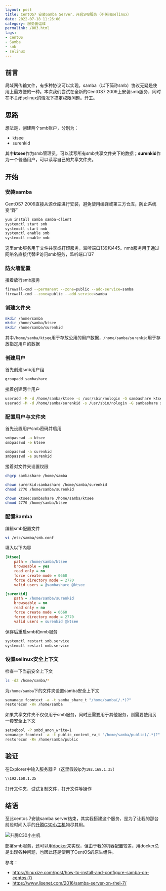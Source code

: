 ```yaml
---
layout: post
title: CentOS7 安装Samba Server，开启SMB服务（不关闭selinux）
date: 2022-07-18 11:26:00
category: 服务器运维
permalink: /803.html
tags:
- CentOS
- Samba
- smb
- selinux
---
```


## 前言

局域网传输文件，有多种协议可以实现，samba（以下简称smb）协议无疑是使用上最方便的一种。本次我们尝试在全新的CentOS7 2009上安装smb服务，同时在不关闭selinux的情况下搞定权限问题。开工。

<!--more-->

## 思路

想法是，创建两个smb账户，分别为：

- ktsee
- surenkid

其中**ktsee**作为smb管理员，可以读写所有smb共享文件夹下的数据；**surenkid**作为一个普通用户，可以读写自己的共享文件夹。

## 开始

### 安装samba

CentOS7 2009直接从源仓库进行安装，避免使用编译或第三方仓库，防止系统变“野”

```bash
yum install samba samba-client
systemctl start smb
systemctl start nmb
systemctl enable smb
systemctl enable nmb
```

这里smb服务用于文件共享或打印服务，监听端口139和445。nmb服务用于通过网络名直接代替IP访问smb服务，监听端口137

### 防火墙配置

接着放行smb服务

```bash
firewall-cmd --permanent --zone=public --add-service=samba
firewall-cmd --zone=public --add-service=samba
```

### 创建文件夹

```bash
mkdir /home/samba
mkdir /home/samba/ktsee
mkdir /home/samba/surenkid
```

其中`/home/samba/ktsee`用于存放公用的用户数据，`/home/samba/surenkid`用于存放指定用户的数据

### 创建用户

首先创建smb用户组

```bash
groupadd sambashare
```

接着创建两个用户

```bash
useradd -M -d /home/samba/ktsee -s /usr/sbin/nologin -G sambashare ktsee
useradd -M -d /home/samba/surenkid -s /usr/sbin/nologin -G sambashare surenkid
```

### 配置用户与文件夹

首先设置用户smb密码并启用

```bash
smbpasswd -a ktsee
smbpasswd -e ktsee

smbpasswd -a surenkid
smbpasswd -e surenkid
```

接着对文件夹设置权限

```bash
chgrp sambashare /home/samba

chown surenkid:sambashare /home/samba/surenkid
chmod 2770 /home/samba/surenkid

chown ktsee:sambashare /home/samba/ktsee
chmod 2770 /home/samba/ktsee
```

### 配置Samba

编辑smb配置文件

```bash
vi /etc/samba/smb.conf
```

填入以下内容

```ini
[ktsee]
    path = /home/samba/ktsee
    browseable = yes
    read only = no
    force create mode = 0660
    force directory mode = 2770
    valid users = @sambashare @ktsee

[surenkid]
    path = /home/samba/surenkid
    browseable = no
    read only = no
    force create mode = 0660
    force directory mode = 2770
    valid users = surenkid @ktsee
```

保存后重启smb和nmb服务

```bash
systemctl restart smb.service
systemctl restart nmb.service
```

### 设置selinux安全上下文

检查一下当前安全上下文

```bash
ls -dZ /home/samba/*
```

为`/home/samba`下的文件夹设置samba安全上下文

```bash
semanage fcontext -a -t samba_share_t "/home/samba(/.*)?"
restorecon -Rv /home/samba
```

如果共享文件夹不仅仅用于smb服务，同时还需要用于其他服务，则需要使用另一套安全上下文

```bash
setsebool -P smbd_anon_write=1
semanage fcontext -a -t public_content_rw_t "/home/samba/public(/.*)?"
restorecon -Rv /home/samba/public
```

## 验证

在Explorer中输入服务器IP（这里假设ip为`192.168.1.35`）

```bash
\\192.168.1.35
```

打开文件夹，试试复制文件，打开文件等操作

## 结语

至此centos 7安装samba server结束，其实我搭建这个服务，是为了让我的那台前段时间入手的[升腾C30小主机](https://3sv.ktsee.net/2022/07/c3035nas.html)物尽其用。

![升腾C30小主机](https://static.ktsee.com/s1/2022/7/19/cljbc4yhtb8w.png)

部署smb服务，还可以用[docker](https://hub.docker.com/r/dperson/samba)来实现，但由于我的机器配置较差，用docker总是出现各种问题，也因此还是使用了CentOS的原生组件。



参考：

- https://linuxize.com/post/how-to-install-and-configure-samba-on-centos-7/
- https://www.lisenet.com/2016/samba-server-on-rhel-7/